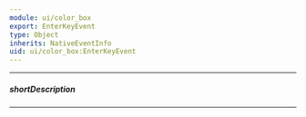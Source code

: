 ```yaml
---
module: ui/color_box
export: EnterKeyEvent
type: Object
inherits: NativeEventInfo
uid: ui/color_box:EnterKeyEvent
---
```

---
##### shortDescription
<!-- Description goes here -->

---
<!-- Description goes here -->